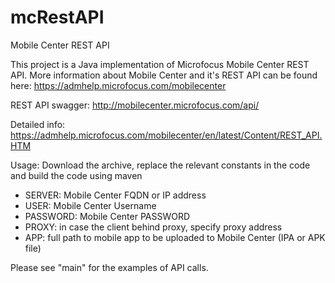 # mcRestAPI
Mobile Center REST API

This project is a Java implementation of Microfocus Mobile Center REST API.
More information about Mobile Center and it's REST API can be found here: https://admhelp.microfocus.com/mobilecenter

REST API swagger:
http://mobilecenter.microfocus.com/api/

Detailed info: https://admhelp.microfocus.com/mobilecenter/en/latest/Content/REST_API.HTM

Usage:
Download the archive, replace the relevant constants in the code and build the code using maven
 - SERVER: Mobile Center FQDN or IP address
- USER: Mobile Center Username
- PASSWORD: Mobile Center PASSWORD
- PROXY: in case the client behind proxy, specify proxy address
- APP: full path to mobile app to be uploaded to Mobile Center (IPA or APK file)

Please see "main" for the examples of API calls.
